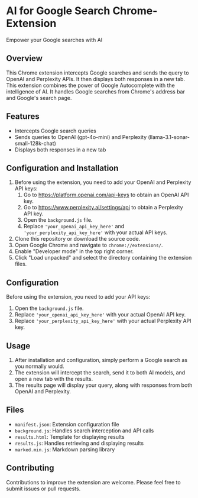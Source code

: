 # AI for Google Search Chrome-Extension
Empower your Google searches with AI

## Overview

This Chrome extension intercepts Google searches and sends the query to OpenAI and Perplexity APIs. It then displays both responses in a new tab. This extension combines the power of Google Autocomplete with the intelligence of AI. It handles Google searches from Chrome's address bar and Google's search page.

## Features

- Intercepts Google search queries
- Sends queries to OpenAI (gpt-4o-mini) and Perplexity (llama-3.1-sonar-small-128k-chat)
- Displays both responses in a new tab

## Configuration and Installation

1. Before using the extension, you need to add your OpenAI and Perplexity API keys:
   1. Go to https://platform.openai.com/api-keys to obtain an OpenAI API key.
   2. Go to https://www.perplexity.ai/settings/api to obtain a Perplexity API key.
   1. Open the `background.js` file.
   1. Replace `'your_openai_api_key_here'` and `'your_perplexity_api_key_here'` with your actual API keys.
1. Clone this repository or download the source code.
2. Open Google Chrome and navigate to `chrome://extensions/`.
3. Enable "Developer mode" in the top right corner.
4. Click "Load unpacked" and select the directory containing the extension files.

## Configuration

Before using the extension, you need to add your API keys:

1. Open the `background.js` file.
2. Replace `'your_openai_api_key_here'` with your actual OpenAI API key.
3. Replace `'your_perplexity_api_key_here'` with your actual Perplexity API key.

## Usage

1. After installation and configuration, simply perform a Google search as you normally would.
2. The extension will intercept the search, send it to both AI models, and open a new tab with the results.
3. The results page will display your query, along with responses from both OpenAI and Perplexity.

## Files

- `manifest.json`: Extension configuration file
- `background.js`: Handles search interception and API calls
- `results.html`: Template for displaying results
- `results.js`: Handles retrieving and displaying results
- `marked.min.js`: Markdown parsing library

## Contributing

Contributions to improve the extension are welcome. Please feel free to submit issues or pull requests.
